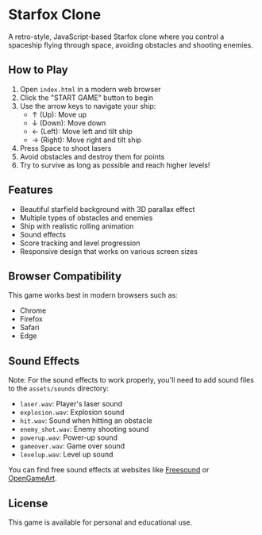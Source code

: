# Starfox Clone

A retro-style, JavaScript-based Starfox clone where you control a spaceship flying through space, avoiding obstacles and shooting enemies.

## How to Play

1. Open `index.html` in a modern web browser
2. Click the "START GAME" button to begin
3. Use the arrow keys to navigate your ship:
   - ↑ (Up): Move up
   - ↓ (Down): Move down
   - ← (Left): Move left and tilt ship
   - → (Right): Move right and tilt ship
4. Press Space to shoot lasers
5. Avoid obstacles and destroy them for points
6. Try to survive as long as possible and reach higher levels!

## Features

- Beautiful starfield background with 3D parallax effect
- Multiple types of obstacles and enemies
- Ship with realistic rolling animation
- Sound effects
- Score tracking and level progression
- Responsive design that works on various screen sizes

## Browser Compatibility

This game works best in modern browsers such as:
- Chrome
- Firefox
- Safari
- Edge

## Sound Effects

Note: For the sound effects to work properly, you'll need to add sound files to the `assets/sounds` directory:
- `laser.wav`: Player's laser sound
- `explosion.wav`: Explosion sound
- `hit.wav`: Sound when hitting an obstacle
- `enemy_shot.wav`: Enemy shooting sound
- `powerup.wav`: Power-up sound
- `gameover.wav`: Game over sound
- `levelup.wav`: Level up sound

You can find free sound effects at websites like [Freesound](https://freesound.org/) or [OpenGameArt](https://opengameart.org/).

## License

This game is available for personal and educational use. 